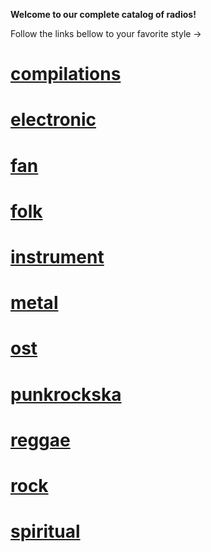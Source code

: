 **Welcome to our complete catalog of radios!**

Follow the links bellow to your favorite style ->

# [compilations](https://radioninjapirata.github.io/radios_compilations.html)

# [electronic](https://radioninjapirata.github.io/radios_electronic.html)

# [fan](https://radioninjapirata.github.io/radios_fan.html)

# [folk](https://radioninjapirata.github.io/radios_folk.html)

# [instrument](https://radioninjapirata.github.io/radios_instrument.html)

# [metal](https://radioninjapirata.github.io/radios_metal.html)

# [ost](https://radioninjapirata.github.io/radios_ost.html)

# [punkrockska](https://radioninjapirata.github.io/radios_punkrockska.html)

# [reggae](https://radioninjapirata.github.io/radios_reggae.html)

# [rock](https://radioninjapirata.github.io/radios_rock.html)

# [spiritual](https://radioninjapirata.github.io/radios_spiritual.html)
